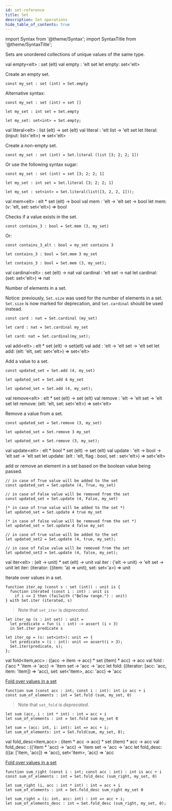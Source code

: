 ```yaml
---
id: set-reference
title: Set
description: Set operations
hide_table_of_contents: true
---
```


import Syntax from '@theme/Syntax';
import SyntaxTitle from '@theme/SyntaxTitle';

Sets are unordered collections of unique values of the same type.

<SyntaxTitle syntax="pascaligo">
val empty&lt;elt&gt; : set (elt)
</SyntaxTitle>
<SyntaxTitle syntax="cameligo">
val empty : 'elt set
</SyntaxTitle>

<SyntaxTitle syntax="jsligo">
let empty: set&lt;&apos;elt&gt;
</SyntaxTitle>

Create an empty set.

<Syntax syntax="pascaligo">

```pascaligo group=sets
const my_set : set (int) = Set.empty
```

Alternative syntax:

```pascaligo group=sets
const my_set : set (int) = set []
```

</Syntax>
<Syntax syntax="cameligo">

```cameligo group=sets
let my_set : int set = Set.empty
```

</Syntax>

<Syntax syntax="jsligo">

```jsligo group=sets
let my_set: set<int> = Set.empty;
```

</Syntax>

<SyntaxTitle syntax="pascaligo">
val literal&lt;elt&gt; : list (elt) -> set (elt)
</SyntaxTitle>
<SyntaxTitle syntax="cameligo">
val literal : 'elt list -> 'elt set
</SyntaxTitle>

<SyntaxTitle syntax="jsligo">
let literal: (input: list&lt;&apos;elt&gt;) => set&lt;&apos;elt&gt;
</SyntaxTitle>

Create a non-empty set.

<Syntax syntax="pascaligo">

```pascaligo group=sets
const my_set : set (int) = Set.literal (list [3; 2; 2; 1])
```

Or use the following syntax sugar:

```pascaligo group=sets
const my_set : set (int) = set [3; 2; 2; 1]
```

</Syntax>
<Syntax syntax="cameligo">

```cameligo group=sets
let my_set : int set = Set.literal [3; 2; 2; 1]
```

</Syntax>

<Syntax syntax="jsligo">

```jsligo group=sets2
let my_set : set<int> = Set.literal(list([3, 2, 2, 1]));
```

</Syntax>

<SyntaxTitle syntax="pascaligo">
val mem&lt;elt&gt; : elt * set (elt) -> bool
</SyntaxTitle>
<SyntaxTitle syntax="cameligo">
val mem : 'elt -> 'elt set -> bool
</SyntaxTitle>

<SyntaxTitle syntax="jsligo">
let mem: (v: &apos;elt, set: set&lt;&apos;elt&gt;) => bool
</SyntaxTitle>

Checks if a value exists in the set.

<Syntax syntax="pascaligo">

```pascaligo group=sets
const contains_3 : bool = Set.mem (3, my_set)
```

Or:

```pascaligo group=sets
const contains_3_alt : bool = my_set contains 3
```

</Syntax>
<Syntax syntax="cameligo">

```cameligo group=sets
let contains_3 : bool = Set.mem 3 my_set
```

</Syntax>

<Syntax syntax="jsligo">

```jsligo group=sets2
let contains_3 : bool = Set.mem (3, my_set);
```

</Syntax>

<SyntaxTitle syntax="pascaligo">
val cardinal&lt;elt&gt; : set (elt) -> nat
</SyntaxTitle>
<SyntaxTitle syntax="cameligo">
val cardinal : 'elt set -> nat
</SyntaxTitle>

<SyntaxTitle syntax="jsligo">
let cardinal: (set: set&lt;&apos;elt&gt;) => nat
</SyntaxTitle>

Number of elements in a set.

Notice: previously, `Set.size` was used for the number of elements in
a set. `Set.size` is now marked for deprecation, and `Set.cardinal`
should be used instead.

<Syntax syntax="pascaligo">

```pascaligo group=sets
const card : nat = Set.cardinal (my_set)
```

</Syntax>
<Syntax syntax="cameligo">

```cameligo group=sets
let card : nat = Set.cardinal my_set
```

</Syntax>

<Syntax syntax="jsligo">

```jsligo group=sets
let card: nat = Set.cardinal(my_set);
```

</Syntax>

<SyntaxTitle syntax="pascaligo">
val add&lt;elt&gt; : elt * set (elt) -> set(elt)
</SyntaxTitle>
<SyntaxTitle syntax="cameligo">
val add : 'elt -> 'elt set -> 'elt set
</SyntaxTitle>

<SyntaxTitle syntax="jsligo">
let add: (elt: &apos;elt, set: set&lt;&apos;elt&gt;) => set&lt;&apos;elt&gt;
</SyntaxTitle>

Add a value to a set.

<Syntax syntax="pascaligo">

```pascaligo group=sets
const updated_set = Set.add (4, my_set)
```

</Syntax>
<Syntax syntax="cameligo">

```cameligo group=sets
let updated_set = Set.add 4 my_set
```

</Syntax>

<Syntax syntax="jsligo">

```jsligo group=sets
let updated_set = Set.add (4, my_set);
```

</Syntax>

<SyntaxTitle syntax="pascaligo">
val remove&lt;elt&gt; : elt * set (elt) -> set (elt)
</SyntaxTitle>
<SyntaxTitle syntax="cameligo">
val remove : 'elt -> 'elt set -> 'elt set
</SyntaxTitle>

<SyntaxTitle syntax="jsligo">
let remove: (elt: &apos;elt, set: set&lt;&apos;elt&gt;) => set&lt;&apos;elt&gt;
</SyntaxTitle>

Remove a value from a set.

<Syntax syntax="pascaligo">

```pascaligo group=sets
const updated_set = Set.remove (3, my_set)
```

</Syntax>
<Syntax syntax="cameligo">

```cameligo group=sets
let updated_set = Set.remove 3 my_set
```

</Syntax>

<Syntax syntax="jsligo">

```jsligo group=sets2
let updated_set = Set.remove (3, my_set);
```

</Syntax>

<SyntaxTitle syntax="pascaligo">
val update&lt;elt&gt; : elt * bool * set (elt) -> set (elt)
</SyntaxTitle>
<SyntaxTitle syntax="cameligo">
val update : 'elt -> bool -> 'elt set -> 'elt set
</SyntaxTitle>

<SyntaxTitle syntax="jsligo">
let update: (elt : 'elt, flag : bool, set : set&lt;'elt&gt;) => set&lt;'elt&gt;
</SyntaxTitle>


add or remove an element in a set based on the boolean value being passed.

<Syntax syntax="pascaligo">

```pascaligo group=sets
// in case of True value will be added to the set
const updated_set = Set.update (4, True, my_set)

// in case of False value will be removed from the set
const updated_set = Set.update (4, False, my_set)
```

</Syntax>
<Syntax syntax="cameligo">

```cameligo group=sets
(* in case of true value will be added to the set *)
let updated_set = Set.update 4 true my_set

(* in case of false value will be removed from the set *)
let updated_set = Set.update 4 false my_set
```

</Syntax>

<Syntax syntax="jsligo">

```jsligo group=sets
// in case of true value will be added to the set
let updated_set2 = Set.update (4, true, my_set);

// in case of false value will be removed from the set
let updated_set3 = Set.update (4, false, my_set);
```

</Syntax>


<SyntaxTitle syntax="pascaligo">
val iter&lt;elt&gt; : (elt -> unit) * set (elt) -> unit
</SyntaxTitle>
<SyntaxTitle syntax="cameligo">
val iter : ('elt -> unit) -> 'elt set -> unit
</SyntaxTitle>

<SyntaxTitle syntax="jsligo">
let iter: (iterator: ((item: &apos;a) => unit), set: set&lt;&apos;a&gt;) => unit
</SyntaxTitle>

Iterate over values in a set.



<Syntax syntax="pascaligo">

```pascaligo group=sets
function iter_op (const s : set (int)) : unit is {
  function iterated (const i : int) : unit is
    if i <= 2 then (failwith ("Below range.") : unit)
} with Set.iter (iterated, s)
```

> Note that `set_iter` is *deprecated*.

</Syntax>
<Syntax syntax="cameligo">

```cameligo group=sets
let iter_op (s : int set) : unit =
  let predicate = fun (i : int) -> assert (i > 3)
  in Set.iter predicate s
```

</Syntax>

<Syntax syntax="jsligo">

```jsligo group=sets
let iter_op = (s: set<int>): unit => {
  let predicate = (i : int): unit => assert(i > 3);
  Set.iter(predicate, s);
};
```

</Syntax>

<SyntaxTitle syntax="pascaligo">
val fold&lt;item,acc&gt; : ((acc -> item -> acc) * set (item) * acc) -> acc
</SyntaxTitle>
<SyntaxTitle syntax="cameligo">
val fold : ('acc * 'item -> 'acc) -> 'item set -> 'acc -> 'acc
</SyntaxTitle>

<SyntaxTitle syntax="jsligo">
let fold: ((iterator: [acc: &apos;acc, item: &apos;item]) => &apos;acc), set: set&lt;&apos;item&gt;, acc: &apos;acc) => &apos;acc
</SyntaxTitle>

[Fold over values in a set](../language-basics/sets-lists-tuples.md#folded-operation)


<Syntax syntax="pascaligo">

```pascaligo group=sets
function sum (const acc : int; const i : int): int is acc + i
const sum_of_elements : int = Set.fold (sum, my_set, 0)
```

> Note that `set_fold` is *deprecated*.

</Syntax>
<Syntax syntax="cameligo">

```cameligo group=sets
let sum (acc, i : int * int) : int = acc + i
let sum_of_elements : int = Set.fold sum my_set 0
```

</Syntax>

<Syntax syntax="jsligo">

```jsligo group=sets
let sum = (acc: int, i: int): int => acc + i;
let sum_of_elements: int = Set.fold(sum, my_set, 0);
```

</Syntax>
<SyntaxTitle syntax="pascaligo">
val fold_desc&lt;item,acc&gt; : (item * acc -> acc) * set (item) * acc -> acc
</SyntaxTitle>
<SyntaxTitle syntax="cameligo">
val fold_desc : (('item * 'acc) -> 'acc) -> 'item set -> 'acc -> 'acc
</SyntaxTitle>

<SyntaxTitle syntax="jsligo">
let fold_desc: (((a: [&apos;item, &apos;acc]) => &apos;acc), set&lt;&apos;item&gt;, &apos;acc) => &apos;acc
</SyntaxTitle>

[Fold over values in a set](../language-basics/sets-lists-tuples.md#folded-operation)


<Syntax syntax="pascaligo">

```pascaligo group=sets
function sum_right (const i : int; const acc : int) : int is acc + i
const sum_of_elements : int = Set.fold_desc (sum_right, my_set, 0)
```

</Syntax>
<Syntax syntax="cameligo">

```cameligo group=sets
let sum_right (i, acc : int * int) : int = acc + i
let sum_of_elements : int = Set.fold_desc sum_right my_set 0
```

</Syntax>

<Syntax syntax="jsligo">

```jsligo group=sets
let sum_right = (i: int, acc: int) : int => acc + i;
let sum_of_elements_desc : int = Set.fold_desc (sum_right, my_set, 0);
```

</Syntax>
